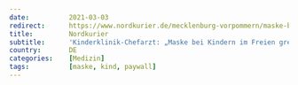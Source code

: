 ```yaml
---
date:          2021-03-03
redirect:      https://www.nordkurier.de/mecklenburg-vorpommern/maske-bei-kindern-im-freien-grenzt-an-koerperverletzung-0342626503.html
title:         Nordkurier
subtitle:      'Kinderklinik-Chefarzt: „Maske bei Kindern im Freien grenzt an Körperverletzung“'
country:       DE
categories:    [Medizin]
tags:          [maske, kind, paywall]
---
```

